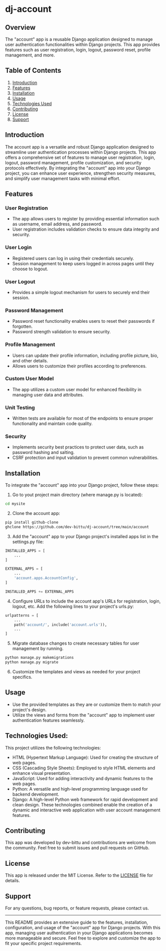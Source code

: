 # dj-account
## Overview
The "account" app is a reusable Django application designed to manage user authentication functionalities within Django projects.
This app provides features such as user registration, login, logout, password reset, profile management, and more.

## Table of Contents
1. [Introduction](#introduction)
2. [Features](#features)
3. [Installation](#installation)
4. [Usage](#usage)
5. [Technologies Used](#technologies-used)
6. [Contributing](#contributing)
7. [License](#license)
8. [Support](#support)

## Introduction
The account app is a versatile and robust Django application designed to streamline user authentication processes within Django projects.
This app offers a comprehensive set of features to manage user registration, login, logout, password management, profile customization, and security protocols effectively.
By integrating the "account" app into your Django project, you can enhance user experience, strengthen security measures, and simplify user management tasks with minimal effort.

## Features
### User Registration
- The app allows users to register by providing essential information such as username, email address, and password.
- User registration includes validation checks to ensure data integrity and security.

### User Login
- Registered users can log in using their credentials securely.
- Session management to keep users logged in across pages until they choose to logout.

### User Logout
- Provides a simple logout mechanism for users to securely end their session.

### Password Management
- Password reset functionality enables users to reset their passwords if forgotten.
- Password strength validation to ensure security.

### Profile Management
- Users can update their profile information, including profile picture, bio, and other details.
- Allows users to customize their profiles according to preferences.

### Custom User Model
- The app utilizes a custom user model for enhanced flexibility in managing user data and attributes.

### Unit Testing
- Written tests are available for most of the endpoints to ensure proper functionality and maintain code quality.

### Security
- Implements security best practices to protect user data, such as password hashing and salting.
- CSRF protection and input validation to prevent common vulnerabilities.

## Installation
To integrate the "account" app into your Django project, follow these steps:
1. Go to yout project main directory (where manage.py is located):
```bash
cd mysite
```
2. Clone the account app:
```bash
pip install github-clone
ghclone https://github.com/dev-bittu/dj-account/tree/main/account
```
3. Add the "account" app to your Django project's installed apps list in the settings.py file:
```python
INSTALLED_APPS = [
    ...
]

EXTERNAL_APPS = [
    ...
    'account.apps.AccountConfig',
]

INSTALLED_APPS += EXTERNAL_APPS
```
4. Configure URLs to include the account app's URLs for registration, login, logout, etc. Add the following lines to your project's urls.py:
```python
urlpatterns = [
    ...
    path('account/', include('account.urls')),
    ...
]
```
5. Migrate database changes to create necessary tables for user management by running.
```bash
python manage.py makemigrations
python manage.py migrate
```
6. Customize the templates and views as needed for your project specifics.

## Usage
- Use the provided templates as they are or customize them to match your project's design.
- Utilize the views and forms from the "account" app to implement user authentication features seamlessly.

## Technologies Used:
This project utilizes the following technologies:
- HTML (Hypertext Markup Language): Used for creating the structure of web pages.
- CSS (Cascading Style Sheets): Employed to style HTML elements and enhance visual presentation.
- JavaScript: Used for adding interactivity and dynamic features to the web pages.
- Python: A versatile and high-level programming language used for backend development.
- Django: A high-level Python web framework for rapid development and clean design.
These technologies combined enable the creation of a dynamic and interactive web application with user account management features.

## Contributing
This app was developed by dev-bittu and contributions are welcome from the community.
Feel free to submit issues and pull requests on GitHub.

## License
This app is released under the MIT License.
Refer to the [LICENSE](LICENSE) file for details.

## Support
For any questions, bug reports, or feature requests, please contact us.

---
This README provides an extensive guide to the features, installation, configuration, and usage of the "account" app for Django projects.
With this app, managing user authentication in your Django applications becomes more manageable and secure.
Feel free to explore and customize the app to fit your specific project requirements.
